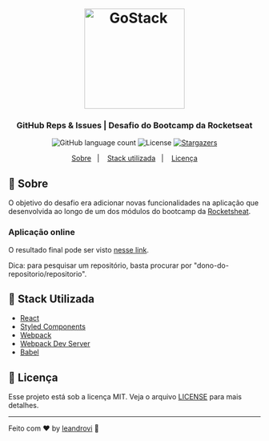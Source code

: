 <h1 align="center">
    <img alt="GoStack" src="https://rocketseat-cdn.s3-sa-east-1.amazonaws.com/bootcamp-header.png" width="200px" />
</h1>

<h3 align="center">
  GitHub Reps & Issues | Desafio do Bootcamp da Rocketseat
</h3>

<p align="center">
  <img alt="GitHub language count" src="https://img.shields.io/github/languages/count/leandrovi/github-reps?color=%2304D361">

  <img alt="License" src="https://img.shields.io/badge/license-MIT-%2304D361">

  <a href="https://github.com/leandrovi/github-reps/stargazers">
    <img alt="Stargazers" src="https://img.shields.io/github/stars/leandrovi/github-reps?style=social">
  </a>
</p>

<p align="center">
  <a href="#rocket-sobre">Sobre</a>&nbsp;&nbsp;&nbsp;|&nbsp;&nbsp;&nbsp;
  <a href="#wrench-stack-utilizada">Stack utilizada</a>&nbsp;&nbsp;&nbsp;|&nbsp;&nbsp;&nbsp;
  <a href="#memo-licença">Licença</a>
</p>

## :rocket: Sobre

O objetivo do desafio era adicionar novas funcionalidades na aplicação que desenvolvida ao longo de um dos módulos do bootcamp da [Rocketsheat](https://github.com/Rocketseat).

### Aplicação online

O resultado final pode ser visto [nesse link](https://clever-hodgkin-6c5827.netlify.com/).

Dica: para pesquisar um repositório, basta procurar por "dono-do-repositorio/repositorio".

## :wrench: Stack Utilizada

- [React](https://reactjs.org/)
- [Styled Components](https://nextjs.org/learn/basics/styling-components)
- [Webpack](https://webpack.js.org/)
- [Webpack Dev Server](https://webpack.js.org/configuration/dev-server/)
- [Babel](https://babeljs.io/)

## :memo: Licença

Esse projeto está sob a licença MIT. Veja o arquivo [LICENSE](LICENSE.md) para mais detalhes.

---

Feito com ♥ by [leandrovi](https://github.com/leandrovi) :wave:
